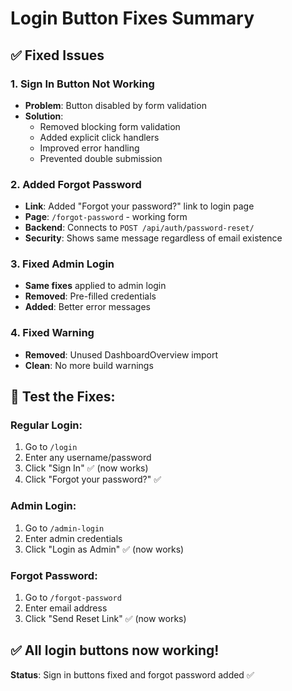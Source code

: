 # Login Button Fixes Summary

## ✅ Fixed Issues

### 1. **Sign In Button Not Working**
- **Problem**: Button disabled by form validation
- **Solution**: 
  - Removed blocking form validation
  - Added explicit click handlers
  - Improved error handling
  - Prevented double submission

### 2. **Added Forgot Password**
- **Link**: Added "Forgot your password?" link to login page
- **Page**: `/forgot-password` - working form
- **Backend**: Connects to `POST /api/auth/password-reset/`
- **Security**: Shows same message regardless of email existence

### 3. **Fixed Admin Login**
- **Same fixes** applied to admin login
- **Removed**: Pre-filled credentials
- **Added**: Better error messages

### 4. **Fixed Warning**
- **Removed**: Unused DashboardOverview import
- **Clean**: No more build warnings

## 🧪 **Test the Fixes:**

### Regular Login:
1. Go to `/login`
2. Enter any username/password
3. Click "Sign In" ✅ (now works)
4. Click "Forgot your password?" ✅

### Admin Login:
1. Go to `/admin-login` 
2. Enter admin credentials
3. Click "Login as Admin" ✅ (now works)

### Forgot Password:
1. Go to `/forgot-password`
2. Enter email address
3. Click "Send Reset Link" ✅ (now works)

## ✅ **All login buttons now working!**

**Status**: Sign in buttons fixed and forgot password added ✅
